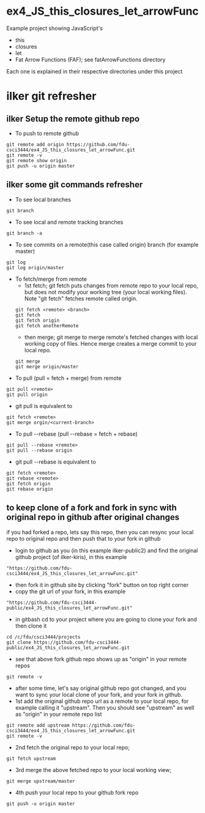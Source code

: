 # ex4_JS_this_closures_let_arrowFunc
Example project showing JavaScript's
+ this
+ closures
+ let
+ Fat Arrow Functions (FAF); see fatArrowFunctions directory

Each one is explained in their respective directories under this project

# ilker git refresher
## ilker Setup the remote github repo
+ To push to remote github
```
git remote add origin https://github.com/fdu-csci3444/ex4_JS_this_closures_let_arrowFunc.git
git remote -v
git remote show origin
git push -u origin master
```
## ilker some git commands refresher
+ To see local branches
```
git branch
```
+ To see local and remote tracking branches
```
git branch -a
```
+ To see commits on a remote(this case called origin) branch (for example master)
```
git log
git log origin/master
```
+ To fetch/merge from remote
    - 1st fetch; git fetch puts changes from remote repo to your local repo, but does not modify your working tree (your local working files). Note "git fetch" fetches remote called origin. 
    ```
    git fetch <remote> <branch>
    git fetch
    git fetch origin
    git fetch anotherRemote
    ```
    - then merge; git merge to merge remote's fetched changes with local working copy of files. Hence merge creates a merge commit to your local repo.
    ```
    git merge
    git merge origin/master
    ```
+ To pull (pull = fetch + merge) from remote
```
git pull <remote>
git pull origin
```
+ git pull <remote> is equivalent to
```
git fetch <remote>
git merge orgin/<current-branch>
```
+ To pull --rebase (pull --rebase = fetch + rebase)
```
git pull --rebase <remote>
git pull --rebase origin
```
+ git pull --rebase <remote> is equivalent to
```
git fetch <remote>
git rebase <remote>
git fetch origin
git rebase origin
```

## to keep clone of a fork and fork in sync with original repo in github after original changes
if you had forked a repo, lets say this repo, then you can resync your local repo to original repo and then push that to your fork in github
+ login to github as you (in this example ilker-public2) and find the original github project (of ilker-kiris), in this example
```
"https://github.com/fdu-csci3444/ex4_JS_this_closures_let_arrowFunc.git"
```
+ then fork it in github site by clicking "fork" button on top right corner
+ copy the git url of your fork, in this example 
```
"https://github.com/fdu-csci3444-public/ex4_JS_this_closures_let_arrowFunc.git"
```
+ in gitbash cd to your project where you are going to clone your fork and then clone it 
```
cd /c/fdu/csci3444/projects
git clone https://github.com/fdu-csci3444-public/ex4_JS_this_closures_let_arrowFunc.git
```
+ see that above fork github repo shows up as "origin" in your remote repos
```
git remote -v
```
+ after some time, let's say original github repo got changed, and you want to sync your local clone of your fork, and your fork in github.
+ 1st add the original github repo url as a remote to your local repo, for example calling it "upstream". Then you should see "upstream" as well as "origin" in your remote repo list
```
git remote add upstream https://github.com/fdu-csci3444/ex4_JS_this_closures_let_arrowFunc.git
git remote -v
```
+ 2nd fetch the original repo to your local repo;
```
git fetch upstream
```
+ 3rd merge the above fetched repo to your local working view;
```
git merge upstream/master
```
+ 4th push your local repo to your github fork repo
```
git push -u origin master
```


